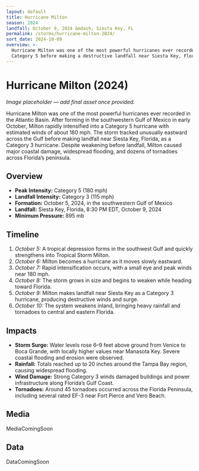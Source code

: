 ```yaml
---
layout: default
title: Hurricane Milton
season: 2024
landfall: October 9, 2024 &mdash; Siesta Key, FL
permalink: /storms/hurricane-milton-2024/
sort_date: 2024-10-09
overview: >-
  Hurricane Milton was one of the most powerful hurricanes ever recorded in the Atlantic Basin, rapidly intensifying to a
  Category 5 before making a destructive landfall near Siesta Key, Florida.
---
```


# Hurricane Milton (2024)

*Image placeholder — add final asset once provided.*

Hurricane Milton was one of the most powerful hurricanes ever recorded in the Atlantic Basin. After forming in the southwestern Gulf of Mexico in early October, Milton rapidly intensified into a Category 5 hurricane with estimated winds of about 180 mph. The storm tracked unusually eastward across the Gulf before making landfall near Siesta Key, Florida, as a Category 3 hurricane. Despite weakening before landfall, Milton caused major coastal damage, widespread flooding, and dozens of tornadoes across Florida’s peninsula.

## Overview

- **Peak Intensity:** Category 5 (180 mph)
- **Landfall Intensity:** Category 3 (115 mph)
- **Formation:** October 5, 2024, in the southwestern Gulf of Mexico
- **Landfall:** Siesta Key, Florida, 8:30 PM EDT, October 9, 2024
- **Minimum Pressure:** 895 mb

## Timeline

1. *October 5:* A tropical depression forms in the southwest Gulf and quickly strengthens into Tropical Storm Milton.
2. *October 6:* Milton becomes a hurricane as it moves slowly eastward.
3. *October 7:* Rapid intensification occurs, with a small eye and peak winds near 180 mph.
4. *October 8:* The storm grows in size and begins to weaken while heading toward Florida.
5. *October 9:* Milton makes landfall near Siesta Key as a Category 3 hurricane, producing destructive winds and surge.
6. *October 10:* The system weakens inland, bringing heavy rainfall and tornadoes to central and eastern Florida.

## Impacts

- **Storm Surge:** Water levels rose 6–9 feet above ground from Venice to Boca Grande, with locally higher values near Manasota Key. Severe coastal flooding and erosion were observed.
- **Rainfall:** Totals reached up to 20 inches around the Tampa Bay region, causing widespread flooding.
- **Wind Damage:** Strong Category 3 winds damaged buildings and power infrastructure along Florida’s Gulf Coast.
- **Tornadoes:** Around 45 tornadoes occurred across the Florida Peninsula, including several rated EF-3 near Fort Pierce and Vero Beach.

## Media

MediaComingSoon

## Data

DataComingSoon
